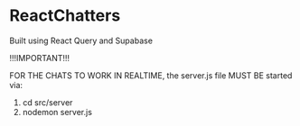 # ReactChatters

Built using React Query and Supabase

!!!IMPORTANT!!!

FOR THE CHATS TO WORK IN REALTIME, the server.js file MUST BE started via:

1. cd src/server
2. nodemon server.js
